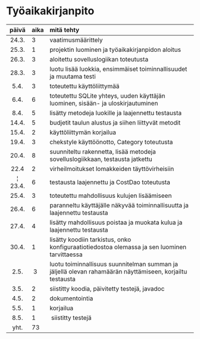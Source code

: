 # Työaikakirjanpito

| päivä | aika | mitä tehty  |
| :----:|:-----| :-----|
| 24.3. | 3    | vaatimusmäärittely |
| 25.3. | 1    | projektin luominen ja työaikakirjanpidon aloitus |
| 26.3. | 3    | aloitettu sovelluslogiikan toteutusta |
| 28.3. | 3    | luotu lisää luokkia, ensimmäiset toiminnallisuudet ja muutama testi |
| 5.4.  | 3    | toteutettu käyttöliittymää |
| 6.4.  | 6    | toteutettu SQLite yhteys, uuden käyttäjän luominen, sisään- ja uloskirjautuminen |
| 8.4.  | 5    | lisätty metodeja luokille ja laajennettu testausta |
| 14.4. | 5    | budjetit taulun alustus ja siihen liittyvät metodit |
| 15.4. | 2    | käyttöliittymän korjailua |
| 19.4. | 3    | chekstyle käyttöönotto, Category toteutusta |
| 20.4. | 8    | suunniteltu rakennetta, lisää metodeja sovelluslogiikkaan, testausta jatkettu |
| 22.4  | 2    | virheilmoitukset lomakkeiden täyttövirheisiin |
¦ 23.4. | 6    | testausta laajennettu ja CostDao toteutusta |
| 25.4. | 3    | toteutettu mahdollisuus kulujen lisäämiseen |
| 26.4. | 6    | paranneltu käyttäjälle näkyvää toiminnallisuutta ja laajennettu testausta |
| 27.4. | 4    | lisätty mahdollisuus poistaa ja muokata kulua ja laajennettu testausta |
| 30.4. | 1    | lisätty koodiin tarkistus, onko konfiguraatiotiedostoa olemassa ja sen luominen tarvittaessa |
| 2.5.  | 3    | luotu toiminnallisuus suunnitelman summan ja jäljellä olevan rahamäärän näyttämiseen, korjailtu testausta |
| 3.5.  | 2    | siistitty koodia, päivitetty testejä, javadoc |
| 4.5.  | 2    | dokumentointia |
| 5.5.  | 1    | korjailua |
| 8.5.  | 1    | siistitty testejä |
| yht.  | 73   | | 
